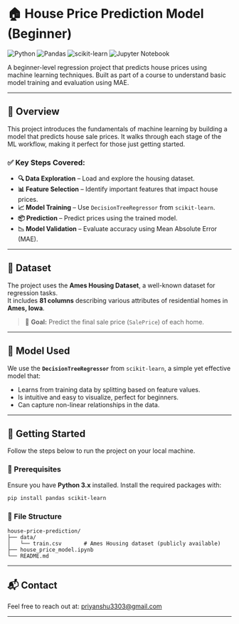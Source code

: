# 🏠 House Price Prediction Model (Beginner)

![Python](https://img.shields.io/badge/Python-3.8+-blue?logo=python&logoColor=white)
![Pandas](https://img.shields.io/badge/Pandas-Data%20Analysis-150458?logo=pandas&logoColor=white)
![scikit-learn](https://img.shields.io/badge/scikit--learn-ML-orange?logo=scikitlearn&logoColor=white)
![Jupyter Notebook](https://img.shields.io/badge/Jupyter-Notebook-F37626?logo=jupyter&logoColor=white)

A beginner-level regression project that predicts house prices using machine learning techniques. Built as part of a course to understand basic model training and evaluation using MAE.

---

## 📌 Overview

This project introduces the fundamentals of machine learning by building a model that predicts house sale prices. It walks through each stage of the ML workflow, making it perfect for those just getting started.

### ✅ Key Steps Covered:
- **🔍 Data Exploration** – Load and explore the housing dataset.
- **📊 Feature Selection** – Identify important features that impact house prices.
- **📈 Model Training** – Use `DecisionTreeRegressor` from `scikit-learn`.
- **📦 Prediction** – Predict prices using the trained model.
- **📉 Model Validation** – Evaluate accuracy using Mean Absolute Error (MAE).

---

## 🧾 Dataset

The project uses the **Ames Housing Dataset**, a well-known dataset for regression tasks.  
It includes **81 columns** describing various attributes of residential homes in **Ames, Iowa**.

> 🎯 **Goal:** Predict the final sale price (`SalePrice`) of each home.

---

## 🧠 Model Used

We use the **`DecisionTreeRegressor`** from `scikit-learn`, a simple yet effective model that:
- Learns from training data by splitting based on feature values.
- Is intuitive and easy to visualize, perfect for beginners.
- Can capture non-linear relationships in the data.

---


## 🚀 Getting Started

Follow the steps below to run the project on your local machine.

### 🔧 Prerequisites

Ensure you have **Python 3.x** installed. Install the required packages with:

```bash
pip install pandas scikit-learn
```

### 📁 File Structure

```
house-price-prediction/
├── data/
│   └── train.csv       # Ames Housing dataset (publicly available)
├── house_price_model.ipynb
└── README.md
```

---

## 📬 Contact

Feel free to reach out at: [priyanshu3303@gmail.com](mailto:priyanshu3303@gmail.com)

---
